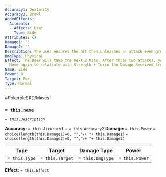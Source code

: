 ```yaml
---
Accuracy1: Dexterity
Accuracy2: Brawl
AddedEffects:
  Ailments:
  - Affects: User
    Type: Bide
Attributes: {}
Damage1: ''
Damage2: ''
Description: The user endures the hit then unleashes an attack even greater.
DmgType: Physical
Effect: The User will take the next 2 hits. After those two attacks, you may use this
  Move again to retaliate with Strength + Twice the Damage Received from those 2 hits.
Name: Bide
Power: 0
Target: Foe
Type: Normal
---
```


#PokeroleSRD/Moves

### `= this.name` 
*`= this.Description`*

**Accuracy:** `= this.Accuracy1` + `= this.Accuracy2`
**Damage:** `= this.Power` `= choice(length(this.Damage1)=0, "","\+ "+ this.Damage1)` `= choice(length(this.Damage2)=0, "","\+ "+ this.Damage2)`

| Type          | Target          | Damage Type          | Power          |
| ------------- | --------------- | ---------------- | -------------- |
| `= this.Type` | `= this.Target` | `= this.DmgType` | `= this.Power` | 

**Effect:** `= this.Effect`